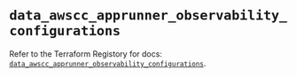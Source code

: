 # `data_awscc_apprunner_observability_configurations`

Refer to the Terraform Registory for docs: [`data_awscc_apprunner_observability_configurations`](https://registry.terraform.io/providers/hashicorp/awscc/0.70.0/docs/data-sources/apprunner_observability_configurations).
